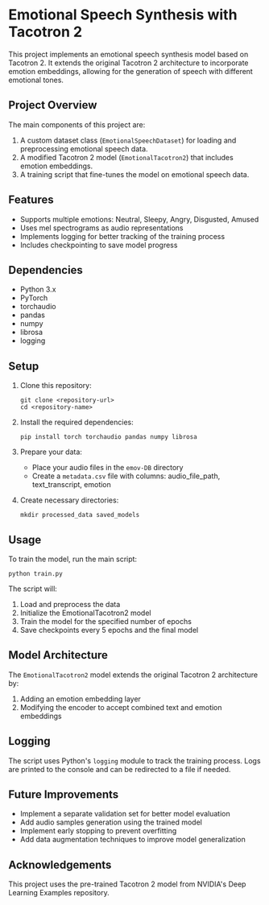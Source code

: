 # Emotional Speech Synthesis with Tacotron 2

This project implements an emotional speech synthesis model based on Tacotron 2. It extends the original Tacotron 2 architecture to incorporate emotion embeddings, allowing for the generation of speech with different emotional tones.

## Project Overview

The main components of this project are:

1. A custom dataset class (`EmotionalSpeechDataset`) for loading and preprocessing emotional speech data.
2. A modified Tacotron 2 model (`EmotionalTacotron2`) that includes emotion embeddings.
3. A training script that fine-tunes the model on emotional speech data.

## Features

- Supports multiple emotions: Neutral, Sleepy, Angry, Disgusted, Amused
- Uses mel spectrograms as audio representations
- Implements logging for better tracking of the training process
- Includes checkpointing to save model progress

## Dependencies

- Python 3.x
- PyTorch
- torchaudio
- pandas
- numpy
- librosa
- logging

## Setup

1. Clone this repository:
   ```
   git clone <repository-url>
   cd <repository-name>
   ```

2. Install the required dependencies:
   ```
   pip install torch torchaudio pandas numpy librosa
   ```

3. Prepare your data:
   - Place your audio files in the `emov-DB` directory
   - Create a `metadata.csv` file with columns: audio_file_path, text_transcript, emotion

4. Create necessary directories:
   ```
   mkdir processed_data saved_models
   ```

## Usage

To train the model, run the main script:

```
python train.py
```

The script will:
1. Load and preprocess the data
2. Initialize the EmotionalTacotron2 model
3. Train the model for the specified number of epochs
4. Save checkpoints every 5 epochs and the final model

## Model Architecture

The `EmotionalTacotron2` model extends the original Tacotron 2 architecture by:
1. Adding an emotion embedding layer
2. Modifying the encoder to accept combined text and emotion embeddings

## Logging

The script uses Python's `logging` module to track the training process. Logs are printed to the console and can be redirected to a file if needed.

## Future Improvements

- Implement a separate validation set for better model evaluation
- Add audio samples generation using the trained model
- Implement early stopping to prevent overfitting
- Add data augmentation techniques to improve model generalization

## Acknowledgements

This project uses the pre-trained Tacotron 2 model from NVIDIA's Deep Learning Examples repository.

